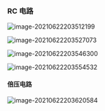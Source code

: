 <!--
title: 02-RC电路
sort:
-->

### RC 电路

![image-20210622203512199](https://img-1257284600.cos.ap-beijing.myqcloud.com/2021/20210622203512.png)

![image-20210622203527073](https://img-1257284600.cos.ap-beijing.myqcloud.com/2021/20210622203527.png)

![image-20210622203546300](https://img-1257284600.cos.ap-beijing.myqcloud.com/2021/20210622203546.png)

![image-20210622203554532](https://img-1257284600.cos.ap-beijing.myqcloud.com/2021/20210622203554.png)

#### 倍压电路

![image-20210622203620584](https://img-1257284600.cos.ap-beijing.myqcloud.com/2021/20210622203620.png)
